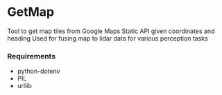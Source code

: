 # GetMap

Tool to get map tiles from Google Maps Static API given coordinates and heading 
Used for fusing map to lidar data for various perception tasks

### Requirements
* python-dotenv
* PIL
* urllib
